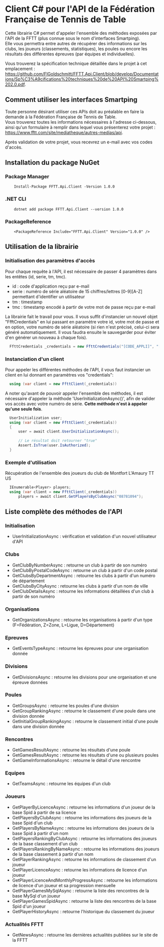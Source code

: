 # Client C# pour l'API de la Fédération Française de Tennis de Table

Cette librairie C# permet d'appeler l'ensemble des méthodes exposées par l'API de la FFTT (plus connue sous le nom d'interfaces Smartping).  
Elle vous permettra entre autres de récupérer des informations sur les clubs, les joueurs (classements, statistiques), les poules ou encore les résultats des différentes épreuves (par équipes et individuelles).

Vous trouverez la spécification technique détaillée dans le projet à cet emplacement : https://github.com/FlGoldschmitt/FFTT.Api.Client/blob/develop/Documentations/Sp%C3%A9cifications%20techniques%20de%20API%20Smartping%202.0.pdf.

## Comment utiliser les interfaces Smartping
Toute personne désirant utiliser ces APIs doit au préalable en faire la demande à la Fédération Française de Tennis de Table.  
Vous trouverez toutes les informations nécessaires à l'adresse ci-dessous, ainsi qu'un formulaire à remplir dans lequel vous présenterez votre projet : https://www.fftt.com/site/mediatheque/autres-medias/api.

Après validation de votre projet, vous recevrez un e-mail avec vos codes d'accès.

## Installation du package NuGet

### Package Manager

```
    Install-Package FFTT.Api.Client -Version 1.0.0
```
### .NET CLI

```
    dotnet add package FFTT.Api.Client --version 1.0.0
```
### PackageReference

```
    <PackageReference Include="FFTT.Api.Client" Version="1.0.0" />
```
## Utilisation de la librairie

### Initialisation des paramètres d'accès

Pour chaque requête à l'API, il est nécessaire de passer 4 paramètres dans les entêtes (id, serie, tm, tmc).  
* id : code d'application reçu par e-mail  
* serie : numéro de série aléatoire de 15 chiffres/lettres [0-9][A-Z] permettant d'identifier un utilisateur    
* tm : timestamp  
* tmc : timestamp encodé à partir de votre mot de passe reçu par e-mail  

La librairie fait le travail pour vous. Il vous suffit d'instancier un nouvel objet "FfftCredentials" en lui passant en paramètre votre id, votre mot de passe et en option, votre numéro de série aléatoire (si rien n'est précisé, celui-ci sera généré automatiquement. Il vous faudra ensuite le sauvegarder pour éviter d'en générer un nouveau à chaque fois).  

```c#
  FfttCredentials _credentials = new FfttCredentials("[CODE_APPLI]", "[PASSWORD]", "[SERIAL_NUMBER]");
```

### Instanciation d'un client

Pour appeler les différentes méthodes de l'API, il vous faut instancier un client en lui donnant en paramètres vos "credentials":  

```c#
  using (var client = new FfttClient(_credentials))
```

A noter qu'avant de pouvoir appeler l'ensemble des méthodes, il est nécessaire d'appeler la méthode 'UserInitializationAsync()', afin de valider vos accès avec votre numéro de série. **Cette méthode n'est à appeler qu'une seule fois**.

```c#
  UserInitialization user;
  using (var client = new FfttClient(_credentials))
  {
      user = await client.UserInitializationAsync();
    
      // Le résultat doit retourner "true"
      Assert.IsTrue(user.IsAuthorized);
  }
```

### Exemple d'utilisation

Récupération de l'ensemble des joueurs du club de Montfort L'Amaury TT US

```c#
  IEnumerable<Player> players;
  using (var client = new FfttClient(_credentials))
      players = await client.GetPlayersByClubAsync("08781094");
```

## Liste complète des méthodes de l'API

### Initialisation  
* UserInitializationAsync : vérification et validation d'un nouvel utilisateur d'API  

### Clubs  
* GetClubByNumberAsync : retourne un club à partir de son numéro  
* GetClubByPostalCodeAsync : retourne un club à partir d'un code postal  
* GetClubsByDepartmentAsync : retourne les clubs à partir d'un numéro de département
* GetClubsByCityAsync : retourne les clubs à partir d'un nom de ville
* GetClubDetailsAsync : retourne les informations détaillées d'un club à partir de son numéro  

### Organisations  
* GetOrganizationsAsync : retourne les organisations à partir d'un type (F=Fédération, Z=Zone, L=Ligue, D=Département)  

### Epreuves
* GetEventsTypeAsync : retourne les épreuves pour une organisation donnée  

### Divisions
* GetDivisionsAsync : retourne les divisions pour une organisation et une épreuve données

### Poules
* GetGroupsAsync : retourne les poules d'une division  
* GetGroupRankingAsync : retourne le classement d'une poule dans une division donnée  
* GetInitialGroupRankingAsync : retourne le classement initial d'une poule dans une division donnée  

### Rencontres
* GetGamesResultAsync : retourne les résultats d'une poule
* GetGamesResultAsync : retourne les résultats d'une ou plusieurs poules
* GetGameInformationsAsync : retourne le détail d'une rencontre

### Equipes
*  GetTeamsAsync : retourne les équipes d'un club

### Joueurs
* GetPlayerByLicenceAsync : retourne les informations d'un joueur de la base Spid à partir de sa licence
* GetPlayersByClubAsync : retourne les informations des joueurs de la base Spid d'un club
* GetPlayersByNameAsync : retourne les informations des joueurs de la base Spid à partir d'un nom
* GetPlayersRankingByClubAsync : retourne les informations des joueurs de la base classement d'un club
* GetPlayersRankingByNameAsync : retourne les informations des joueurs de la base classement à partir d'un nom
* GetPlayerRankingAsync : retourne les informations de classement d'un joueur
* GetPlayerLicenceAsync : retourne les informations de licence d'un joueur
* GetPlayerLicenceAndMonthlyProgressAsync : retourne les informations de licence d'un joueur et sa progression mensuelle
* GetPlayerGamesMySqlAsync : retourne la liste des rencontres de la base MySql d'un joueur
* GetPlayerGamesSpidAsync : retourne la liste des rencontres de la base Spid d'un joueur
* GetPlayerHistoryAsync : retourne l'historique du classement du joueur

### Actualités FFTT
* GetNewsAsync : retourne les dernières actualités publiées sur le site de la FFTT

